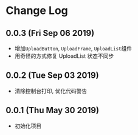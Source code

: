 # Change Log

## 0.0.3 (Fri Sep 06 2019)

-   增加`UploadButton`, `UploadFrame`, `UploadList`组件
-   用奇怪的方式修复 UploadList 状态不同步

## 0.0.2 (Tue Sep 03 2019)

-   清除控制台打印, 优化代码警告

## 0.0.1 (Thu May 30 2019)

-   初始化项目
